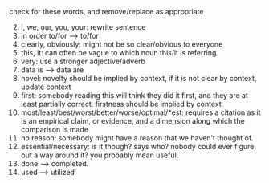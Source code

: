 check for these words, and remove/replace as appropriate

2. i, we, our, you, your: rewrite sentence
3. in order to/for --> to/for
4. clearly, obviously: might not be so clear/obvious to everyone
5. this, it: can often be vague to which noun this/it is referring
6. very: use a stronger adjective/adverb
8. data is --> data are
9. novel: novelty should be implied by context, if it is not clear by context, update context
10. first: somebody reading this will think they did it first, and they are at least partially correct. firstness should be implied by context.
11. most/least/best/worst/better/worse/optimal/*est: requires a citation as it is an empirical claim, or evidence, and a dimension along which the comparison is made
12. no reason: somebody might have a reason that we haven't thought of.
13. essential/necessary: is it though? says who? nobody could ever figure out a way around it? you probably mean useful.
14. done --> completed.
15. used --> utilized
